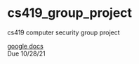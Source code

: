 # cs419_group_project
cs419 computer security group project

[google docs](https://docs.google.com/document/d/15hVa0cmSZLMbEvgxXL2C6mP6GTozdQyf7S_c2eYLCLU/edit?usp=sharing)   
Due 10/28/21